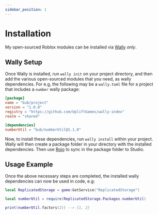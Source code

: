 ```yaml
---
sidebar_position: 1
---
```


# Installation

My open-sourced Roblox modules can be installed via [Wally](https://wally.run/) *only*.

## Wally Setup

Once Wally is installed, run `wally init` on your project directory, and then add the various open-sourced modules that you need, 
as wally dependencies. For e.g, the following may be a `wally.toml` file for a project that includes a `number` wally package:

```toml
[package]
name = "bub/project"
version = "1.0.0"
registry = "https://github.com/UpliftGames/wally-index"
realm = "shared"

[dependencies]
numberUtil = "bub/numberUtil@1.1.0"
```

Now, to install these dependencies, run `wally install` within your project. Wally will then create a package folder in your directory with the installed dependencies. Then use [Rojo](https://rojo.space/) to sync in the package folder to Studio.

## Usage Example

Once the above necessary steps are completed, the installed wally dependencies can now be used in code, e.g:

```lua
local ReplicatedStorage = game:GetService("ReplicatedStorage")

local numberUtil = require(ReplicatedStorage.Packages.numberUtil)

print(numberUtil.factors(2)) --> {1, 2}
```
